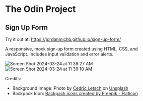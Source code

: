 # The Odin Project

## Sign Up Form

Try it out at: https://jordanmichb.github.io/sign-up-form/

A responsive, mock sign-up form created using HTML, CSS, and JavaScript. Includes input validation and error alerts.

![Screen Shot 2024-03-24 at 11 38 27 AM](https://github.com/jordanmichb/sign-up-form/assets/95947696/e0c1d14c-88a4-436a-9ab7-81ea235bc585)
![Screen Shot 2024-03-24 at 11 39 10 AM](https://github.com/jordanmichb/sign-up-form/assets/95947696/1c987f90-0baf-4ec0-8266-cebf2853db53)

Credits:<br>
- Background Image: Photo by 
                [Cedric Letsch](https://unsplash.com/@cedricletsch?utm_content=creditCopyText&utm_medium=referral&utm_source=unsplash) on 
                [Unsplash](https://unsplash.com/photos/person-in-black-jacket-standing-on-green-grass-near-body-of-water-during-daytime-ie2xdSo3POc?utm_content=creditCopyText&utm_medium=referral&utm_source=unsplash)<br>
- Backpack Icon: [Backpack icons created by Freepik - Flaticon](https://www.flaticon.com/free-icons/backpack)
